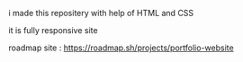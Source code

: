 i made this repositery with help of HTML and CSS 

it is fully responsive site

roadmap site : https://roadmap.sh/projects/portfolio-website
